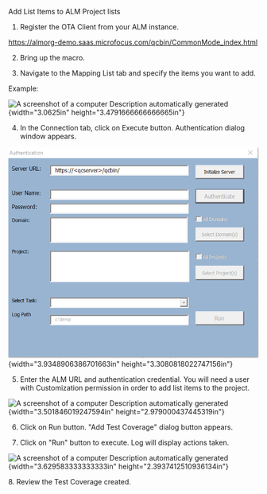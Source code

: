 Add List Items to ALM Project lists

1.  Register the OTA Client from your ALM instance.

<https://almorg-demo.saas.microfocus.com/qcbin/CommonMode_index.html>

2.  Bring up the macro.

3.  Navigate to the Mapping List tab and specify the items you want to
    add.

Example:

![A screenshot of a computer Description automatically
generated](./media/media/image1.png){width="3.0625in"
height="3.4791666666666665in"}

4.  In the Connection tab, click on Execute button. Authentication
    dialog window appears.

![](./media/media/image2.png){width="3.9348906386701663in"
height="3.3080818022747156in"}

5.  Enter the ALM URL and authentication credential. You will need a
    user with Customization permission in order to add list items to the
    project.

![A screenshot of a computer Description automatically
generated](./media/media/image3.png){width="3.501846019247594in"
height="2.979000437445319in"}

6.  Click on Run button. "Add Test Coverage" dialog button appears.

7.  Click on "Run" button to execute. Log will display actions taken.

![A screenshot of a computer Description automatically
generated](./media/media/image4.png){width="3.629583333333333in"
height="2.3937412510936134in"}

8\. Review the Test Coverage created.
